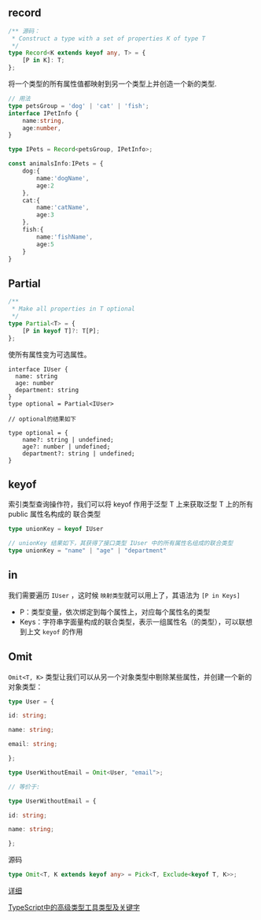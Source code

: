 ## record

```typescript
/** 源码：
 * Construct a type with a set of properties K of type T
 */
type Record<K extends keyof any, T> = {
    [P in K]: T;
};
```

将一个类型的所有属性值都映射到另一个类型上并创造一个新的类型.

```typescript
// 用法
type petsGroup = 'dog' | 'cat' | 'fish';
interface IPetInfo {
    name:string,
    age:number,
}

type IPets = Record<petsGroup, IPetInfo>;

const animalsInfo:IPets = {
    dog:{
        name:'dogName',
        age:2
    },
    cat:{
        name:'catName',
        age:3
    },
    fish:{
        name:'fishName',
        age:5
    }
}

```

## Partial

```typescript
/**
 * Make all properties in T optional
 */
type Partial<T> = {
    [P in keyof T]?: T[P];
};
```

使所有属性变为可选属性。

```
interface IUser {
  name: string
  age: number
  department: string
}
type optional = Partial<IUser>

// optional的结果如下

type optional = {
    name?: string | undefined;
    age?: number | undefined;
    department?: string | undefined;
}
```



## keyof

索引类型查询操作符，我们可以将 keyof 作用于泛型 T 上来获取泛型 T 上的所有 public 属性名构成的 联合类型

```typescript
type unionKey = keyof IUser

// unionKey 结果如下，其获得了接口类型 IUser 中的所有属性名组成的联合类型
type unionKey = "name" | "age" | "department"
```

## in

我们需要遍历 `IUser` ，这时候 `映射类型`就可以用上了，其语法为 `[P in Keys]`

- P：类型变量，依次绑定到每个属性上，对应每个属性名的类型
- Keys：字符串字面量构成的联合类型，表示一组属性名（的类型），可以联想到上文 `keyof` 的作用

## Omit

`Omit<T, K>` 类型让我们可以从另一个对象类型中剔除某些属性，并创建一个新的对象类型：

```typescript
type User = {

id: string;

name: string;

email: string;

};

type UserWithoutEmail = Omit<User, "email">;

// 等价于:

type UserWithoutEmail = {

id: string;

name: string;

};
```

源码

```typescript
type Omit<T, K extends keyof any> = Pick<T, Exclude<keyof T, K>>;
```

[详细](https://segmentfault.com/a/1190000022429482)



[TypeScript中的高级类型工具类型及关键字](https://juejin.cn/post/6900712964299423758#heading-9)
